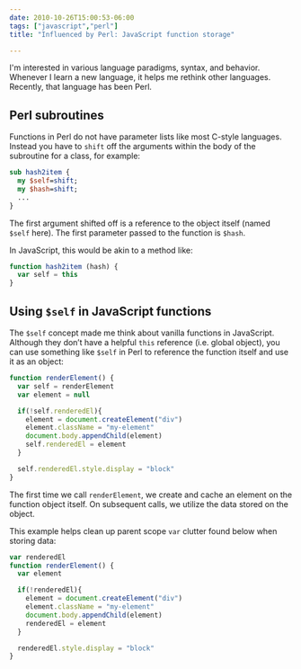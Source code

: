 ```yaml
---
date: 2010-10-26T15:00:53-06:00
tags: ["javascript","perl"]
title: "Influenced by Perl: JavaScript function storage"

---
```


I'm interested in various language paradigms, syntax, and behavior.  Whenever I learn a new language, it helps me rethink other languages. Recently, that language has been Perl.

## Perl subroutines

Functions in Perl do not have parameter lists like most C-style languages.  Instead you have to `shift` off the arguments within the body of the subroutine for a class, for example:

```pl
sub hash2item {
  my $self=shift;
  my $hash=shift;
  ...
}
```

The first argument shifted off is a reference to the object itself (named `$self` here).  The first parameter passed to the function is `$hash`.

In JavaScript, this would be akin to a method like:

```js
function hash2item (hash) {
  var self = this
}
```

## Using `$self` in JavaScript functions

The `$self` concept made me think about vanilla functions in JavaScript.  Although they don’t have a helpful `this` reference (i.e. global object), you can use something like `$self` in Perl to reference the function itself and use it as an object:

```js
function renderElement() {
  var self = renderElement
  var element = null

  if(!self.renderedEl){
    element = document.createElement("div")
    element.className = "my-element"
    document.body.appendChild(element)
    self.renderedEl = element
  }

  self.renderedEl.style.display = "block"
}
```

The first time we call `renderElement`, we create and cache an element on the function object itself.  On subsequent calls, we utilize the data stored on the object.

This example helps clean up parent scope `var` clutter found below when storing data:

```js
var renderedEl
function renderElement() {
  var element

  if(!renderedEl){
    element = document.createElement("div")
    element.className = "my-element"
    document.body.appendChild(element)
    renderedEl = element
  }

  renderedEl.style.display = "block"
}
```
